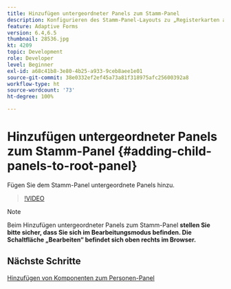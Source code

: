 ```yaml
---
title: Hinzufügen untergeordneter Panels zum Stamm-Panel
description: Konfigurieren des Stamm-Panel-Layouts zu „Registerkarten auf der linken Seite“ und Hinzufügen untergeordneter Panels zum Stamm-Panel.
feature: Adaptive Forms
version: 6.4,6.5
thumbnail: 28536.jpg
kt: 4209
topic: Development
role: Developer
level: Beginner
exl-id: a68c41b8-3e80-4b25-a933-9ceb8aee1e01
source-git-commit: 38e0332ef2ef45a73a81f318975afc25600392a8
workflow-type: ht
source-wordcount: '73'
ht-degree: 100%

---
```


# Hinzufügen untergeordneter Panels zum Stamm-Panel {#adding-child-panels-to-root-panel}

Fügen Sie dem Stamm-Panel untergeordnete Panels hinzu.


>[!VIDEO](https://video.tv.adobe.com/v/28536?quality=12&learn=on)

>[!NOTE]
>Beim Hinzufügen untergeordneter Panels zum Stamm-Panel **stellen Sie bitte sicher, dass Sie sich im Bearbeitungsmodus befinden. Die Schaltfläche „Bearbeiten“ befindet sich oben rechts im Browser.**

## Nächste Schritte

[Hinzufügen von Komponenten zum Personen-Panel](./adding-components-to-people-panel.md)
